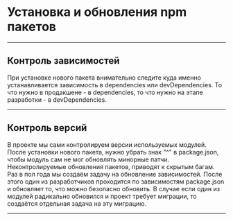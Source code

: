 # Установка и обновления npm пакетов

---

## Контроль зависимостей

При установке нового пакета внимательно следите куда именно устанавливается зависимость в dependencies или
devDependencies. То что нужно в продакшене - в dependencies, то что нужно на этапе
разработки - в devDependencies.

---

## Контроль версий

В проекте мы сами контролируем версии используемых модулей. После установки нового пакета, нужно убрать знак "^"
в package.json, чтобы модуль сам не мог обновлять минорные патчи. Неконтролируемые обновления пакетов, приводят
к скрытым багам. Раз в пол года мы создаём задачу на обновление
зависимостей. После этого один из разработчиков проходится по зависимостям package.json и обновляет то, что можно безопасно обновить.
В случае если один из модулей радикально обновился и проект требует миграции, то создаётся отдельная задача на эту
миграцию.

---
